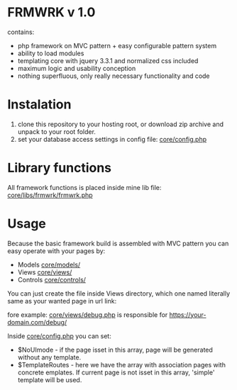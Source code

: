 # FRMWRK v 1.0

contains:

- php framework on MVC pattern + easy configurable pattern system
- ability to load modules
- templating core with jquery 3.3.1 and normalized css included
- maximum logic and usability conception
- nothing superfluous, only really necessary functionality and code

# Instalation

1. clone this repository to your hosting root, or download zip archive and unpack to your root folder.
2. set your database access settings in config file: [core/config.php](core/config.php)

# Library functions

All framework functions is placed inside mine lib file: [core/libs/frmwrk/frmwrk.php](core/libs/frmwrk/frmwrk.php)

# Usage

Because the basic framework build is assembled with MVC pattern you can easy operate with your pages by:

- Models [core/models/](core/models/)
- Views [core/views/](core/views/)
- Controls [core/controls/](core/controls/)

You can just create the file inside Views directory, which one named literally same as your wanted page in url link:

fore example: [core/views/debug.php](core/views/debug.php)
is responsible for https://your-domain.com/debug/

Inside [core/config.php](core/config.php) you can set:

- $NoUImode - if the page isset in this array, page will be generated without any template.
- $TemplateRoutes - here we have the array with association pages with concrete emplates. If current page is not isset in this array, 'simple' template will be used.
